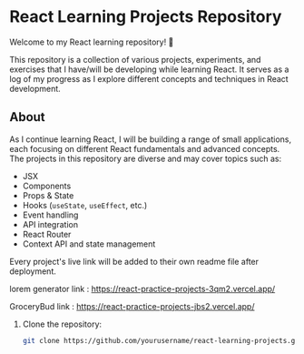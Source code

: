 # React Learning Projects Repository

Welcome to my React learning repository! 🌱

This repository is a collection of various projects, experiments, and exercises that I have/will be developing while learning React. It serves as a log of my progress as I explore different concepts and techniques in React development.

## About

As I continue learning React, I will be building a range of small applications, each focusing on different React fundamentals and advanced concepts. The projects in this repository are diverse and may cover topics such as:

- JSX
- Components
- Props & State
- Hooks (`useState`, `useEffect`, etc.)
- Event handling
- API integration
- React Router
- Context API and state management

Every project's live link will be added to their own readme file after deployment.

lorem generator link : https://react-practice-projects-3qm2.vercel.app/

GroceryBud link : https://react-practice-projects-jbs2.vercel.app/

1. Clone the repository:

   ```bash
   git clone https://github.com/yourusername/react-learning-projects.git
